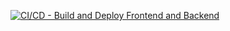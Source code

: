 [![CI/CD - Build and Deploy Frontend and Backend](https://github.com/anhtu2808/Koi-Veterinary-Service-Center/actions/workflows/CI-%3ECD.yml/badge.svg)](https://github.com/anhtu2808/Koi-Veterinary-Service-Center/actions/workflows/CI-%3ECD.yml)
